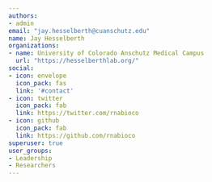 ```yaml
---
authors:
- admin
email: "jay.hesselberth@cuanschutz.edu"
name: Jay Hesselberth
organizations:
- name: University of Colorado Anschutz Medical Campus
  url: "https://hesselberthlab.org/"
social:
- icon: envelope
  icon_pack: fas
  link: '#contact'
- icon: twitter
  icon_pack: fab
  link: https://twitter.com/rnabioco
- icon: github
  icon_pack: fab
  link: https://github.com/rnabioco
superuser: true
user_groups:
- Leadership
- Researchers
---
```


